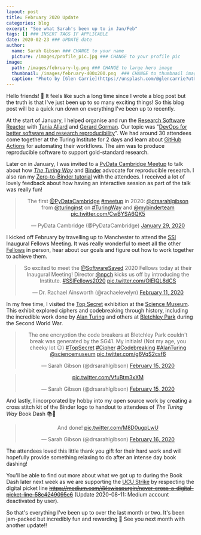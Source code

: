 ```yaml
---
layout: post
title: February 2020 Update
categories: blog
excerpt: "See what Sarah's been up to in Jan/Feb"
tags: [] ### INSERT TAGS IF APPLICABLE
date: 2020-02-23 ### UPDATE date
author:
  name: Sarah Gibson ### CHANGE to your name
  picture: /images/profile_pic.jpg ### CHANGE to your profile pic
image:
  path: /images/february-lg.png ### CHANGE to large hero image
  thumbnail: /images/february-400x200.png  ### CHANGE to thumbnail image
  caption: "Photo by [Glen Carrie](https://unsplash.com/@glencarrie?utm_source=unsplash&utm_medium=referral&utm_content=creditCopyText) on [Unsplash](https://unsplash.com/s/photos/february?utm_source=unsplash&utm_medium=referral&utm_content=creditCopyText)"
---
```


Hello friends! :wave:
It feels like such a long time since I wrote a blog post but the truth is that I've just been up to so many exciting things!
So this blog post will be a quick run down on everything I've been up to recently.

At the start of January, I helped organise and run the [Research Software Reactor](https://research-software-reactor.github.io/) with [Tania Allard](https://twitter.com/ixek) and [Gerard Gorman](https://twitter.com/gerardjgorman).
Our topic was "[DevOps for better software and research reproducibility](https://research-software-reactor.github.io/blog/devops4rse)".
We had around 30 attendees come together at the Turing Institute for 2 days and learn about [GitHub Actions](https://github.com/features/actions) for automating their workflows.
The aim was to produce reproducible software to support gold-standard research.

Later on in January, I was invited to a [PyData Cambridge Meetup](https://www.meetup.com/PyData-Cambridge-Meetup/) to talk about how [_The Turing Way_](https://the-turing-way.netlify.com/introduction/introduction) and [Binder](https://jupyter.org/binder) advocate for reproducible research.
I also ran my [Zero-to-Binder tutorial](https://bit.ly/zero-to-binder-python) with the attendees.
I received a lot of lovely feedback about how having an interactive session as part of the talk was really fun!

<center><blockquote class="twitter-tweet"><p lang="en" dir="ltr">The first <a href="https://twitter.com/PyDataCambridge?ref_src=twsrc%5Etfw">@PyDataCambridge</a> <a href="https://twitter.com/hashtag/meetup?src=hash&amp;ref_src=twsrc%5Etfw">#meetup</a> in 2020: <a href="https://twitter.com/drsarahlgibson?ref_src=twsrc%5Etfw">@drsarahlgibson</a> from <a href="https://twitter.com/turinginst?ref_src=twsrc%5Etfw">@turinginst</a> on <a href="https://twitter.com/hashtag/TuringWay?src=hash&amp;ref_src=twsrc%5Etfw">#TuringWay</a> and <a href="https://twitter.com/mybinderteam?ref_src=twsrc%5Etfw">@mybinderteam</a> <a href="https://t.co/CwBYSA6QK5">pic.twitter.com/CwBYSA6QK5</a></p>&mdash; PyData Cambridge (@PyDataCambridge) <a href="https://twitter.com/PyDataCambridge/status/1222607971227709444?ref_src=twsrc%5Etfw">January 29, 2020</a></blockquote> <script async src="https://platform.twitter.com/widgets.js" charset="utf-8"></script></center>

I kicked off February by travelling up to Manchester to attend the [SSI](https://software.ac.uk/) Inaugural Fellows Meeting.
It was really wonderful to meet all the other [Fellows](https://software.ac.uk/about/fellows) in person, hear about our goals and figure out how to work together to achieve them.

<center><blockquote class="twitter-tweet"><p lang="en" dir="ltr">So excited to meet the <a href="https://twitter.com/SoftwareSaved?ref_src=twsrc%5Etfw">@SoftwareSaved</a> 2020 Fellows today at their Inaugural Meeting! Director <a href="https://twitter.com/npch?ref_src=twsrc%5Etfw">@npch</a> kicks us off by introducing the Institute. <a href="https://twitter.com/hashtag/SSIFellows2020?src=hash&amp;ref_src=twsrc%5Etfw">#SSIFellows2020</a> <a href="https://t.co/OIEIQL8dCS">pic.twitter.com/OIEIQL8dCS</a></p>&mdash; Dr. Rachael Ainsworth (@rachaelevelyn) <a href="https://twitter.com/rachaelevelyn/status/1227174339298107392?ref_src=twsrc%5Etfw">February 11, 2020</a></blockquote> <script async src="https://platform.twitter.com/widgets.js" charset="utf-8"></script></center>

In my free time, I visited the [Top Secret](https://www.sciencemuseum.org.uk/see-and-do/top-secret) exhibition at the [Science Museum](https://www.sciencemuseum.org.uk/).
This exhibit explored ciphers and codebreaking through history, including the incredible work done by [Alan Turing](https://en.wikipedia.org/wiki/Alan_Turing) and others at [Bletchley Park](https://en.wikipedia.org/wiki/Bletchley_Park) during the Second World War.

<center><blockquote class="twitter-tweet"><p lang="en" dir="ltr">The one encryption the code breakers at Bletchley Park couldn&#39;t break was generated by the SG41. My initials! (Not my age, you cheeky lot 😉) <a href="https://twitter.com/hashtag/TopSecret?src=hash&amp;ref_src=twsrc%5Etfw">#TopSecret</a> <a href="https://twitter.com/hashtag/Cipher?src=hash&amp;ref_src=twsrc%5Etfw">#Cipher</a> <a href="https://twitter.com/hashtag/Codebreaking?src=hash&amp;ref_src=twsrc%5Etfw">#Codebreaking</a> <a href="https://twitter.com/hashtag/AlanTuring?src=hash&amp;ref_src=twsrc%5Etfw">#AlanTuring</a> <a href="https://twitter.com/sciencemuseum?ref_src=twsrc%5Etfw">@sciencemuseum</a> <a href="https://t.co/g6VqS2csf6">pic.twitter.com/g6VqS2csf6</a></p>&mdash; Sarah Gibson (@drsarahlgibson) <a href="https://twitter.com/drsarahlgibson/status/1228681017558478848?ref_src=twsrc%5Etfw">February 15, 2020</a></blockquote> <script async src="https://platform.twitter.com/widgets.js" charset="utf-8"></script>
<blockquote class="twitter-tweet"><p lang="und" dir="ltr"><a href="https://t.co/VfuBtm3xXM">pic.twitter.com/VfuBtm3xXM</a></p>&mdash; Sarah Gibson (@drsarahlgibson) <a href="https://twitter.com/drsarahlgibson/status/1228644026519375872?ref_src=twsrc%5Etfw">February 15, 2020</a></blockquote> <script async src="https://platform.twitter.com/widgets.js" charset="utf-8"></script></center>

And lastly, I incorporated by hobby into my open source work by creating a cross stitch kit of the Binder logo to handout to attendees of _The Turing Way_ Book Dash :books::dash:

<center><blockquote class="twitter-tweet"><p lang="en" dir="ltr">And done! <a href="https://t.co/M8D0ugpLwU">pic.twitter.com/M8D0ugpLwU</a></p>&mdash; Sarah Gibson (@drsarahlgibson) <a href="https://twitter.com/drsarahlgibson/status/1229085926363738117?ref_src=twsrc%5Etfw">February 16, 2020</a></blockquote> <script async src="https://platform.twitter.com/widgets.js" charset="utf-8"></script></center>

The attendees loved this little thank you gift for their hard work and will hopefully provide something relaxing to do after an intense day book dashing!

You'll be able to find out more about what we got up to during the Book Dash later next week as we are supporting the [UCU Strike](https://www.ucu.org.uk/article/10621/UCU-announces-14-strike-days-at-74-UK-universities-in-February-and-March) by respecting the digital picket line ~~https://medium.com/@lewisspurgin/never-cross-a-digital-picket-line-58c4249095c6~~ (Update 2020-08-11: Medium account deactivated by user).

So that's everything I've been up to over the last month or two.
It's been jam-packed but incredibly fun and rewarding :sparkling_heart:
See you next month with another update!!
